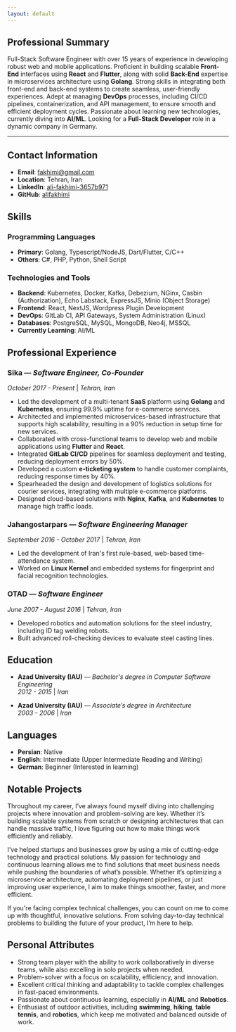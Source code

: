 ```yaml
---
layout: default
---
```


## Professional Summary

Full-Stack Software Engineer with over 15 years of experience in developing robust web and mobile applications. Proficient in building scalable **Front-End** interfaces using **React** and **Flutter**, along with solid **Back-End** expertise in microservices architecture using **Golang**. Strong skills in integrating both front-end and back-end systems to create seamless, user-friendly experiences. Adept at managing **DevOps** processes, including CI/CD pipelines, containerization, and API management, to ensure smooth and efficient deployment cycles. Passionate about learning new technologies, currently diving into **AI/ML**. Looking for a **Full-Stack Developer** role in a dynamic company in Germany.

---

## Contact Information

- **Email**: <fakhimi@gmail.com>
- **Location**: Tehran, Iran
- **LinkedIn**: [ali-fakhimi-3657b971](https://www.linkedin.com/in/ali-fakhimi-3657b971)
- **GitHub**: [alifakhimi](https://github.com/alifakhimi)

## Skills

### Programming Languages

- **Primary**: Golang, Typescript/NodeJS, Dart/Flutter, C/C++
- **Others**: C#, PHP, Python, Shell Script

### Technologies and Tools

- **Backend**: Kubernetes, Docker, Kafka, Debezium, NGinx, Casbin (Authorization), Echo Labstack, ExpressJS, Minio (Object Storage)
- **Frontend**: React, NextJS, Wordpress Plugin Development
- **DevOps**: GitLab CI, API Gateways, System Administration (Linux)
- **Databases**: PostgreSQL, MySQL, MongoDB, Neo4j, MSSQL
- **Currently Learning**: AI/ML

## Professional Experience

### **Sika** — _Software Engineer, Co-Founder_

_October 2017 - Present_ | _Tehran, Iran_

- Led the development of a multi-tenant **SaaS** platform using **Golang** and **Kubernetes**, ensuring 99.9% uptime for e-commerce services.
- Architected and implemented microservices-based infrastructure that supports high scalability, resulting in a 90% reduction in setup time for new services.
- Collaborated with cross-functional teams to develop web and mobile applications using **Flutter** and **React**.
- Integrated **GitLab CI/CD** pipelines for seamless deployment and testing, reducing deployment errors by 50%.
- Developed a custom **e-ticketing system** to handle customer complaints, reducing response times by 40%.
- Spearheaded the design and development of logistics solutions for courier services, integrating with multiple e-commerce platforms.
- Designed cloud-based solutions with **Nginx**, **Kafka**, and **Kubernetes** to manage high traffic loads.

### **Jahangostarpars** — _Software Engineering Manager_

_September 2016 - October 2017_ | _Tehran, Iran_

- Led the development of Iran's first rule-based, web-based time-attendance system.
- Worked on **Linux Kernel** and embedded systems for fingerprint and facial recognition technologies.

### **OTAD** — _Software Engineer_

_June 2007 - August 2016_ | _Tehran, Iran_

- Developed robotics and automation solutions for the steel industry, including ID tag welding robots.
- Built advanced roll-checking devices to evaluate steel casting lines.

## Education

- **Azad University (IAU)** — _Bachelor's degree in Computer Software Engineering_  
  _2012 - 2015_ | _Iran_

- **Azad University (IAU)** — _Associate’s degree in Architecture_  
  _2003 - 2006_ | _Iran_

## Languages

- **Persian**: Native
- **English**: Intermediate (Upper Intermediate Reading and Writing)
- **German**: Beginner (Interested in learning)

## Notable Projects

Throughout my career, I’ve always found myself diving into challenging projects where innovation and problem-solving are key. Whether it’s building scalable systems from scratch or designing architectures that can handle massive traffic, I love figuring out how to make things work efficiently and reliably.

I’ve helped startups and businesses grow by using a mix of cutting-edge technology and practical solutions. My passion for technology and continuous learning allows me to find solutions that meet business needs while pushing the boundaries of what’s possible. Whether it’s optimizing a microservice architecture, automating deployment pipelines, or just improving user experience, I aim to make things smoother, faster, and more efficient.

If you're facing complex technical challenges, you can count on me to come up with thoughtful, innovative solutions. From solving day-to-day technical problems to building the future of your product, I’m here to help.

## Personal Attributes

- Strong team player with the ability to work collaboratively in diverse teams, while also excelling in solo projects when needed.
- Problem-solver with a focus on scalability, efficiency, and innovation.
- Excellent critical thinking and adaptability to tackle complex challenges in fast-paced environments.
- Passionate about continuous learning, especially in **AI/ML** and **Robotics**.
- Enthusiast of outdoor activities, including **swimming**, **hiking**, **table tennis**, and **robotics**, which keep me motivated and balanced outside of work.
